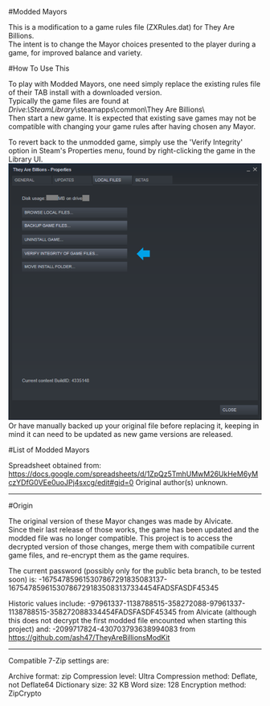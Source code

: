 #Modded Mayors

This is a modification to a game rules file (ZXRules.dat) for They Are Billions.  
The intent is to change the Mayor choices presented to the player during a game, for improved balance and variety.  

#How To Use This

To play with Modded Mayors, one need simply replace the existing rules file of their TAB install with a downloaded version.  
Typically the game files are found at *Drive:\SteamLibrary*\steamapps\common\They Are Billions\  
Then start a new game. It is expected that existing save games may not be compatible with changing your game rules after having chosen any Mayor.

To revert back to the unmodded game, simply use the 'Verify Integrity' option in Steam's Properties menu, found by right-clicking the game in the Library UI.  
![Verify Integrity](https://raw.githubusercontent.com/DaneelTrevize/Modded-Mayors/master/Steam%20verify.png)  
Or have manually backed up your original file before replacing it, keeping in mind it can need to be updated as new game versions are released.

#List of Modded Mayors

Spreadsheet obtained from: 
 https://docs.google.com/spreadsheets/d/1ZpQz5TmhUMwM26UkHeM6yMczYDfG0VEe0uoJPj4sxcg/edit#gid=0
Original author(s) unknown.

----

#Origin

The original version of these Mayor changes was made by Alvicate.  
Since their last release of those works, the game has been updated and the modded file was no longer compatible. This project is to access the decrypted version of those changes, merge them with compatibile current game files, and re-encrypt them as the game requires.

The current password (possibly only for the public beta branch, to be tested soon) is:
-167547859615307867291835083137-167547859615307867291835083137334454FADSFASDF45345

Historic values include:
-97961337-1138788515-358272088-97961337-1138788515-358272088334454FADSFASDF45345
from Alvicate (although this does not decrypt the first modded file encounted when starting this project)
and:
-2099717824-430703793638994083
from https://github.com/ash47/TheyAreBillionsModKit

----

Compatible 7-Zip settings are:

Archive format:		zip
Compression level:	Ultra
Compression method:	Deflate, not Deflate64
Dictionary size:	32 KB
Word size:			128
Encryption method:	ZipCrypto
